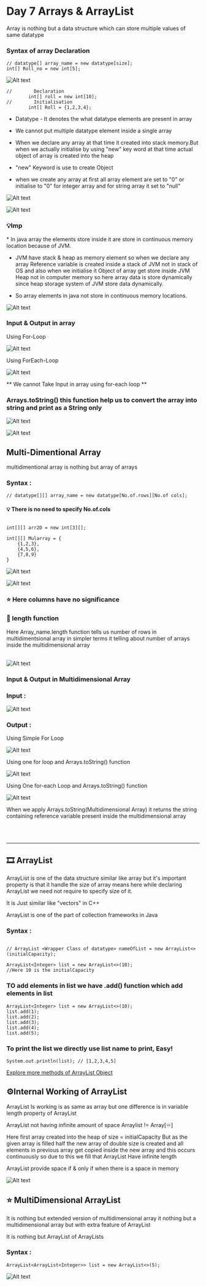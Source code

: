 # Day 7 Arrays & ArrayList

<p>Array is nothing but a data structure which can store multiple values of same datatype</p>

<h3>Syntax of array Declaration </h3>

```
// datatype[] array_name = new datatype[size];
int[] Roll_no = new int[5];

```

![Alt text](image-60.png)

```
//        Declaration
        int[] roll = new int[10];
//        Initialisation
        int[] Roll = {1,2,3,4};
```

* Datatype - It denotes the what datatype elements are present in array 

* We cannot put multiple datatype element inside a single array

* When we declare any array at that time it created into stack memory.But when we actually initialise by using "new" key word at that time actual object of array is created into the heap

* "new" Keyword is use to create Object

* when we create any array at first all array element are set to "0" or initialise to "0" for integer array and for string array it set to "null"

![Alt text](image-61.png)

![Alt text](image-64.png)

<h3>💡Imp</h3>
* In java array the elements store inside it are store in continuous memory location because of JVM.

* JVM have stack & heap as memory element so when we declare any array Reference variable is created inside a stack of JVM not in stack of OS and also when we initialise it Object of array get store inside JVM Heap not in computer memory so here array data is store dynamically since heap storage system of JVM store data dynamically.

* So array elements in java not store in continuous memory locations.


![Alt text](image-65.png)

<h3>Input & Output in array </h3>

<p>Using For-Loop</p>

![Alt text](image-66.png)

<p>Using ForEach-Loop</p>

![Alt text](image-67.png)

** We cannot Take Input in array using for-each loop **

<h3>Arrays.toString() this function help us to convert the array into string and print as a String only</h3>

![Alt text](image-68.png)

![Alt text](image-69.png)


<h2> Multi-Dimentional Array</h2>
multidimentional array is nothing but array of arrays

<h3>Syntax : </h3>

```
// datatype[][] array_name = new datatype[No.of.rows][No.of cols];
```
<h4>💡 There is no need to specify No.of.cols </h4>

```

int[][] arr2D = new int[3][];

int[][] Mularray = {
    {1,2,3},
    {4,5,6},
    {7,8,9}
}

```

![Alt text](image-70.png)

![Alt text](image-71.png)

<h3> ⭐ Here columns have no significance</h3>

<h3> 📏 length function</h3>
Here Array_name.length function tells us number of rows in multidimentsional array in simpler terms it telling about number of arrays inside the multidimensional array 
<br>
<br>


![Alt text](image-72.png)

<h3>Input & Output in Multidimensional Array</h3>
<h3>Input : </h3>

![Alt text](image-73.png)

<h3>Output : </h3>

<p>Using Simple For Loop</h3>

![Alt text](image-74.png)

<p>Using one for loop and Arrays.toString() function</p>

![Alt text](image-75.png)

<p>Using One for-each Loop and Arrays.toString() function</p>

![Alt text](image-76.png)

<p>When we apply Arrays.toString(Multidimensional Array) it returns the string containing reference variable present inside the multidimensional array</p>

<br>
<br>
<hr>
<h2>🎞️ ArrayList</h2>
<p>ArrayList is one of the data structure similar like array but it's important property is that it handle the size of array means here while declaring ArrayList we need not require to specify size of it.
</p>
<p>It is Just similar like "vectors" in C++</p>
<p>ArrayList is one of the part of collection frameworks in Java</p>

<h3>Syntax : </h3>

```

// ArrayList <Wrapper Class of datatype> nameOfList = new ArrayList<>(initialCapacity);

ArrayList<Integer> list = new ArrayList<>(10);
//Here 10 is the initialCapacity 

```

<h3>TO add elements in list we have .add() function which add elements in list</h3>

```
ArrayList<Integer> list = new ArrayList<>(10);
list.add(1);
list.add(2);
list.add(3);
list.add(4);
list.add(5);
```

<h3>To print the list we directly use list name to print, Easy!</h3>

```
System.out.println(list); // [1,2,3,4,5]
```

<a href="https://www.geeksforgeeks.org/arraylist-in-java/" target="black"  >Explore more methods of ArrayList Object</a>

<h2> ⚙️Internal Working of ArrayList</h2>
<p>ArrayList Is working is as same as array but one difference is in variable length property of ArrayList </p>

<p>ArrayList not having infinite amount of space Arraylist != Array[♾️] </p>

<p>Here first array created into the heap of size = initialCapacity But as the given array is filled half the new array of double size is created and all elements in previous array get copied inside the new array and this occurs continuously so due to this we fill that ArrayList Have infinite length</p>

<p>ArrayList provide space if & only if when there is a space in memory</p>

![Alt text](image-78.png)


<h2>⭐ MultiDimensional ArrayList</h2>
<p>It is nothing but extended version of multidimensional array it nothing but a multidimensional array but with extra feature of ArrayList</p>

<p>It is nothing but ArrayList of ArrayLists</p>

<h3>Syntax : </h3>

```
ArrayList<ArrayList<Integer>> list = new ArrayList<>(5);
```

![Alt text](image-80.png)





